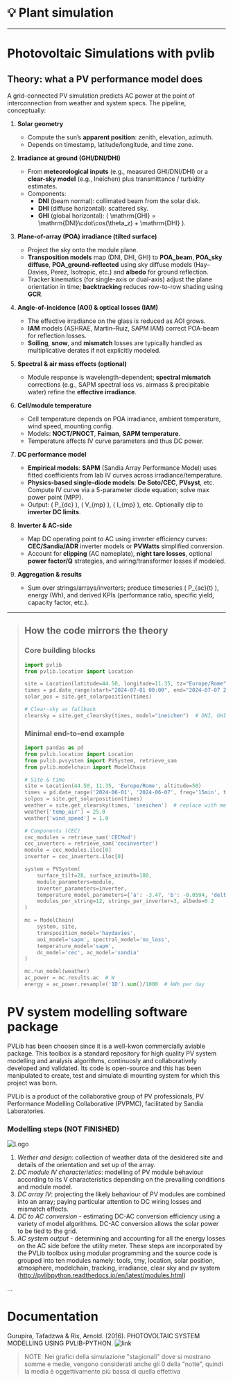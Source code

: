  # 💡 Plant simulation

---

# Photovoltaic Simulations with pvlib

## Theory: what a PV performance model does

A grid-connected PV simulation predicts AC power at the point of interconnection from weather and system specs. The pipeline, conceptually:

1) **Solar geometry**  
   - Compute the sun’s **apparent position**: zenith, elevation, azimuth.  
   - Depends on timestamp, latitude/longitude, and time zone.

2) **Irradiance at ground (GHI/DNI/DHI)**  
   - From **meteorological inputs** (e.g., measured GHI/DNI/DHI) or a **clear-sky model** (e.g., Ineichen) plus transmittance / turbidity estimates.  
   - Components:
     - **DNI** (beam normal): collimated beam from the solar disk.  
     - **DHI** (diffuse horizontal): scattered sky.  
     - **GHI** (global horizontal): \( \mathrm{GHI} = \mathrm{DNI}\cdot\cos(\theta_z) + \mathrm{DHI} \).

3) **Plane-of-array (POA) irradiance (tilted surface)**  
   - Project the sky onto the module plane.  
   - **Transposition models** map (DNI, DHI, GHI) to **POA_beam**, **POA_sky diffuse**, **POA_ground-reflected** using sky diffuse models (Hay–Davies, Perez, Isotropic, etc.) and **albedo** for ground reflection.  
   - Tracker kinematics (for single-axis or dual-axis) adjust the plane orientation in time; **backtracking** reduces row-to-row shading using **GCR**.

4) **Angle-of-incidence (AOI) & optical losses (IAM)**  
   - The effective irradiance on the glass is reduced as AOI grows.  
   - **IAM** models (ASHRAE, Martin–Ruiz, SAPM IAM) correct POA-beam for reflection losses.  
   - **Soiling**, **snow**, and **mismatch** losses are typically handled as multiplicative derates if not explicitly modeled.

5) **Spectral & air mass effects (optional)**  
   - Module response is wavelength-dependent; **spectral mismatch** corrections (e.g., SAPM spectral loss vs. airmass & precipitable water) refine the **effective irradiance**.

6) **Cell/module temperature**  
   - Cell temperature depends on POA irradiance, ambient temperature, wind speed, mounting config.  
   - Models: **NOCT/PNOCT**, **Faiman**, **SAPM temperature**.  
   - Temperature affects IV curve parameters and thus DC power.

7) **DC performance model**  
   - **Empirical models**: **SAPM** (Sandia Array Performance Model) uses fitted coefficients from lab IV curves across irradiance/temperature.  
   - **Physics-based single-diode models**: **De Soto/CEC**, **PVsyst**, etc. Compute IV curve via a 5-parameter diode equation; solve max power point (MPP).  
   - Output: \( P_{dc} \), \( V_{mp} \), \( I_{mp} \), etc. Optionally clip to **inverter DC limits**.

8) **Inverter & AC-side**  
   - Map DC operating point to AC using inverter efficiency curves: **CEC/Sandia/ADR** inverter models or **PVWatts** simplified conversion.  
   - Account for **clipping** (AC nameplate), **night tare losses**, optional **power factor/Q** strategies, and wiring/transformer losses if modeled.

9) **Aggregation & results**  
   - Sum over strings/arrays/inverters; produce timeseries \( P_{ac}(t) \), energy (Wh), and derived KPIs (performance ratio, specific yield, capacity factor, etc.).

---

> ## How the code mirrors the theory
> 
> ###  Core building blocks
> 
> ```python
> import pvlib
> from pvlib.location import Location
> 
> site = Location(latitude=44.50, longitude=11.35, tz="Europe/Rome", altitude=50)
> times = pd.date_range(start="2024-07-01 00:00", end="2024-07-07 23:00", freq="1h", tz=site.tz)
> solar_pos = site.get_solarposition(times)
> 
> # Clear-sky as fallback
> clearsky = site.get_clearsky(times, model="ineichen")  # DNI, GHI, DHI
> ```
> 
> ### Minimal end-to-end example
> 
> ```python
> import pandas as pd
> from pvlib.location import Location
> from pvlib.pvsystem import PVSystem, retrieve_sam
> from pvlib.modelchain import ModelChain
> 
> # Site & time
> site = Location(44.50, 11.35, 'Europe/Rome', altitude=50)
> times = pd.date_range('2024-06-01', '2024-06-07', freq='15min', tz=site.tz)
> solpos = site.get_solarposition(times)
> weather = site.get_clearsky(times, 'ineichen')  # replace with measured data
> weather['temp_air'] = 25.0
> weather['wind_speed'] = 1.0
> 
> # Components (CEC)
> cec_modules = retrieve_sam('CECMod')
> cec_inverters = retrieve_sam('cecinverter')
> module = cec_modules.iloc[0]
> inverter = cec_inverters.iloc[0]
> 
> system = PVSystem(
>     surface_tilt=28, surface_azimuth=180,
>     module_parameters=module,
>     inverter_parameters=inverter,
>     temperature_model_parameters={'a': -3.47, 'b': -0.0594, 'deltaT': 3},
>     modules_per_string=12, strings_per_inverter=3, albedo=0.2
> )
> 
> mc = ModelChain(
>     system, site,
>     transposition_model='haydavies',
>     aoi_model='sapm', spectral_model='no_loss',
>     temperature_model='sapm',
>     dc_model='cec', ac_model='sandia'
> )
> 
> mc.run_model(weather)
> ac_power = mc.results.ac  # W
> energy = ac_power.resample('1D').sum()/1000  # kWh per day
>```





# PV system modelling software package 

PVLib has been choosen since it is a well-kwon commercially aviable package. This toolbox is a standard repository for high quality PV system modelling and analysis algorithms, continuosly and collaboratively developed and validated. Its code is open-source and this has been manipulated to create, test and simulate di mounting system for which this project was born.

PVLib is a product of the collaborative group of PV professionals, PV Performance Modelling Collaborative (PVPMC), facilitated by Sandia Laboratories.
### Modelling steps (NOT FINISHED)
![Logo](https://www.researchgate.net/profile/Arnold-Rix/publication/313249264/figure/fig1/AS:457596613206016@1486110942064/PVLib-workflow-chart.png)
1. *Wether and design*: collection of weather data of the desidered site and details of the orientation and set up of the array.
2. *DC module IV characteristics*: modelling of PV module behaviour according to its V characteristics depending on the prevailing conditions and module model.
3. *DC array IV*: projecting the likely behaviour of PV modules are combined into an array; paying particular attention to DC wiring losses and  mismatch effects.
4. *DC to AC conversion* - estimating DC-AC conversion efficiency using a variety of model algorithms. DC-AC conversion allows the solar power to be tied to the grid.
5. *AC system output* - determining and accounting for all the energy losses on the AC side before the utility meter. 
These steps are incorporated by the PVLib toolbox using modular programming and the source code is grouped into ten modules namely: tools, tmy, location, solar position, atmosphere, modelchain, tracking, irradiance, clear sky and pv system (http://pvlibpython.readthedocs.io/en/latest/modules.html)

...


# Documentation
Gurupira, Tafadzwa & Rix, Arnold. (2016). PHOTOVOLTAIC SYSTEM MODELLING USING PVLIB-PYTHON. ![link](https://www.researchgate.net/publication/313249264_PHOTOVOLTAIC_SYSTEM_MODELLING_USING_PVLIB-PYTHON)




> NOTE: Nei grafici della simulazione "stagionali" dove si mostrano somme e medie, vengono considerati anche gli 0 della "notte", quindi la media è oggettivamente più bassa di quella effettiva

